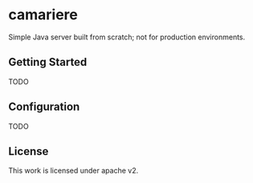 # camariere

Simple Java server built from scratch; not for production environments.

## Getting Started

TODO

## Configuration

TODO

## License

This work is licensed under apache v2.